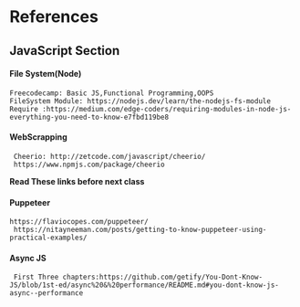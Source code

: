# References
## JavaScript Section
#### File System(Node)
    Freecodecamp: Basic JS,Functional Programming,OOPS
    FileSystem Module: https://nodejs.dev/learn/the-nodejs-fs-module
    Require :https://medium.com/edge-coders/requiring-modules-in-node-js-everything-you-need-to-know-e7fbd119be8
#### WebScrapping
     Cheerio: http://zetcode.com/javascript/cheerio/
     https://www.npmjs.com/package/cheerio
**Read These links before next class**
 #### Puppeteer  
    https://flaviocopes.com/puppeteer/
     https://nitayneeman.com/posts/getting-to-know-puppeteer-using-practical-examples/
#### Async JS
     First Three chapters:https://github.com/getify/You-Dont-Know-JS/blob/1st-ed/async%20&%20performance/README.md#you-dont-know-js-async--performance
